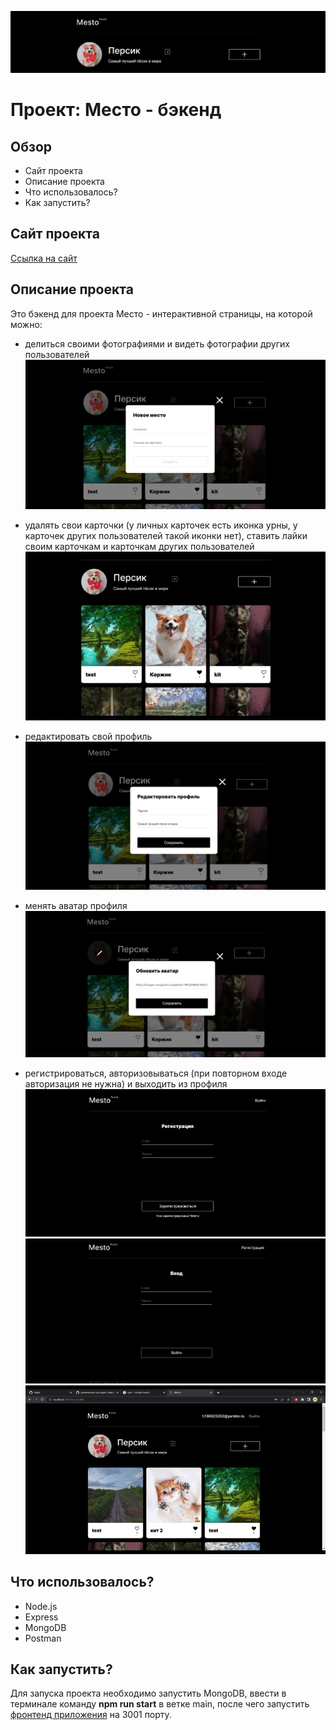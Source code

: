 ![Шапка сайта](./images/redme__header.png)

# Проект: Место - бэкенд

## Обзор

* Сайт проекта
* Описание проекта
* Что использовалось?
* Как запустить?

## **Сайт проекта**

[Ссылка на сайт](https://frantsuzovatamara.github.io/react-mesto-auth/)

## **Описание проекта**

Это бэкенд для проекта Место - интерактивной страницы, на которой можно:

* делиться своими фотографиями и видеть фотографии других пользователей
![Добавить карточку](./images/readme__add-card.png)

* удалять свои карточки (у личных карточек есть иконка урны, у карточек других пользователей такой иконки нет), ставить лайки своим карточкам и карточкам других пользователей
![Удаление и лайк](./images/readme__like-and-delete.gif)

* редактировать свой профиль
![Редактирование профиля](./images/readme__change-profile.png)

* менять аватар профиля
![Смена аватара](./images/redme__change-avatar.png)

* регистрироваться, авторизовываться (при повторном входе авторизация не нужна) и выходить из профиля
![Регистрация](./images/readme__sign-up.png)
![Авторизация](./images/readne__sign-in.png)
![Выход](./images/readme__sign-out.gif)

## **Что использовалось?**

* Node.js
* Express
* MongoDB
* Postman

## **Как запустить?**

Для запуска проекта необходимо запустить MongoDB, ввести в терминале команду **npm run start** в ветке main, после чего запустить [фронтенд приложения](https://github.com/FrantsuzovaTamara/react-mesto-auth.git) на 3001 порту.
